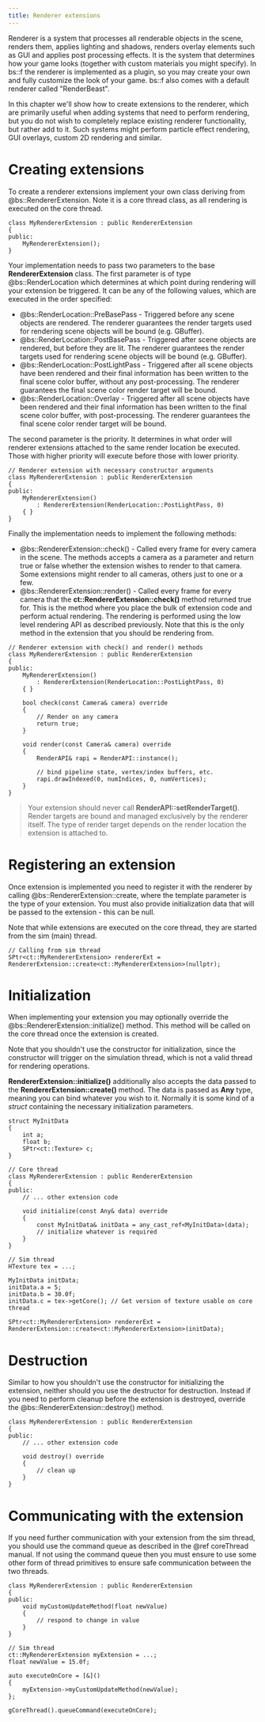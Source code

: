 ```yaml
---
title: Renderer extensions
---
```


Renderer is a system that processes all renderable objects in the scene, renders them, applies lighting and shadows, renders overlay elements such as GUI and applies post processing effects. It is the system that determines how your game looks (together with custom materials you might specify). In bs::f the renderer is implemented as a plugin, so you may create your own and fully customize the look of your game. bs::f also comes with a default renderer called "RenderBeast".

In this chapter we'll show how to create extensions to the renderer, which are primarily useful when adding systems that need to perform rendering, but you do not wish to completely replace existing renderer functionality, but rather add to it. Such systems might perform particle effect rendering, GUI overlays, custom 2D rendering and similar.

# Creating extensions

To create a renderer extensions implement your own class deriving from @bs::RendererExtension. Note it is a core thread class, as all rendering is executed on the core thread.

~~~~~~~~~~~~~{.cpp}
class MyRendererExtension : public RendererExtension
{
public:
	MyRendererExtension();
}
~~~~~~~~~~~~~

Your implementation needs to pass two parameters to the base **RendererExtension** class. The first parameter is of type @bs::RenderLocation which determines at which point during rendering will your extension be triggered. It can be any of the following values, which are executed in the order specified:
 - @bs::RenderLocation::PreBasePass - Triggered before any scene objects are rendered. The renderer guarantees the render targets used for rendering scene objects will be bound (e.g. GBuffer).
 - @bs::RenderLocation::PostBasePass - Triggered after scene objects are rendered, but before they are lit. The renderer guarantees the render targets used for rendering scene objects will be bound (e.g. GBuffer).
 - @bs::RenderLocation::PostLightPass - Triggered after all scene objects have been rendered and their final information has been written to the final scene color buffer, without any post-processing. The renderer guarantees the final scene color render target will be bound.
 - @bs::RenderLocation::Overlay - Triggered after all scene objects have been rendered and their final information has been written to the final scene color buffer, with post-processing. The renderer guarantees the final scene color render target will be bound.
 
The second parameter is the priority. It determines in what order will renderer extensions attached to the same render location be executed. Those with higher priority will execute before those with lower priority.

~~~~~~~~~~~~~{.cpp}
// Renderer extension with necessary constructor arguments
class MyRendererExtension : public RendererExtension
{
public:
	MyRendererExtension()
		: RendererExtension(RenderLocation::PostLightPass, 0)
	{ }
}
~~~~~~~~~~~~~
 
Finally the implementation needs to implement the following methods:
 - @bs::RendererExtension::check() - Called every frame for every camera in the scene. The methods accepts a camera as a parameter and return true or false whether the extension wishes to render to that camera. Some extensions might render to all cameras, others just to one or a few.
 - @bs::RendererExtension::render() - Called every frame for every camera that the **ct::RendererExtension::check()** method returned true for. This is the method where you place the bulk of extension code and perform actual rendering. The rendering is performed using the low level rendering API as described previously. Note that this is the only method in the extension that you should be rendering from.
 
~~~~~~~~~~~~~{.cpp}
// Renderer extension with check() and render() methods
class MyRendererExtension : public RendererExtension
{
public:
	MyRendererExtension()
		: RendererExtension(RenderLocation::PostLightPass, 0)
	{ }
	
	bool check(const Camera& camera) override
	{
		// Render on any camera
		return true;
	}

	void render(const Camera& camera) override
	{
		RenderAPI& rapi = RenderAPI::instance();
		
		// bind pipeline state, vertex/index buffers, etc.
		rapi.drawIndexed(0, numIndices, 0, numVertices);
	}
}
~~~~~~~~~~~~~

> Your extension should never call **RenderAPI::setRenderTarget()**. Render targets are bound and managed exclusively by the renderer itself. The type of render target depends on the render location the extension is attached to. 

# Registering an extension
Once extension is implemented you need to register it with the renderer by calling @bs::RendererExtension::create<T>, where the template parameter is the type of your extension. You must also provide initialization data that will be passed to the extension - this can be null.

Note that while extensions are executed on the core thread, they are started from the sim (main) thread.

~~~~~~~~~~~~~{.cpp}
// Calling from sim thread
SPtr<ct::MyRendererExtension> rendererExt = RendererExtension::create<ct::MyRendererExtension>(nullptr);
~~~~~~~~~~~~~

# Initialization
When implementing your extension you may optionally override the @bs::RendererExtension::initialize() method. This method will be called on the core thread once the extension is created.

Note that you shouldn't use the constructor for initialization, since the constructor will trigger on the simulation thread, which is not a valid thread for rendering operations.

**RendererExtension::initialize()** additionally also accepts the data passed to the **RendererExtension::create<T>()** method. The data is passed as **Any** type, meaning you can bind whatever you wish to it. Normally it is some kind of a *struct* containing the necessary initialization parameters.

~~~~~~~~~~~~~{.cpp}
struct MyInitData
{
	int a;
	float b;
	SPtr<ct::Texture> c;
}

// Core thread
class MyRendererExtension : public RendererExtension
{
public:
	// ... other extension code
	
	void initialize(const Any& data) override
	{
		const MyInitData& initData = any_cast_ref<MyInitData>(data);
		// initialize whatever is required
	}
}

// Sim thread
HTexture tex = ...;

MyInitData initData;
initData.a = 5;
initData.b = 30.0f;
initData.c = tex->getCore(); // Get version of texture usable on core thread

SPtr<ct::MyRendererExtension> rendererExt = RendererExtension::create<ct::MyRendererExtension>(initData);
~~~~~~~~~~~~~

# Destruction
Similar to how you shouldn't use the constructor for initializing the extension, neither should you use the destructor for destruction. Instead if you need to perform cleanup before the extension is destroyed, override the @bs::RendererExtension::destroy() method.

~~~~~~~~~~~~~{.cpp}
class MyRendererExtension : public RendererExtension
{
public:
	// ... other extension code
	
	void destroy() override
	{
		// clean up
	}
}
~~~~~~~~~~~~~

# Communicating with the extension
If you need further communication with your extension from the sim thread, you should use the command queue as described in the @ref coreThread manual. If not using the command queue then you must ensure to use some other form of thread primitives to ensure safe communication between the two threads.

~~~~~~~~~~~~~{.cpp}
class MyRendererExtension : public RendererExtension
{
public:
	void myCustomUpdateMethod(float newValue)
	{
		// respond to change in value
	}
}

// Sim thread
ct::MyRendererExtension myExtension = ...;
float newValue = 15.0f;

auto executeOnCore = [&]()
{
	myExtension->myCustomUpdateMethod(newValue);
};

gCoreThread().queueCommand(executeOnCore);
~~~~~~~~~~~~~